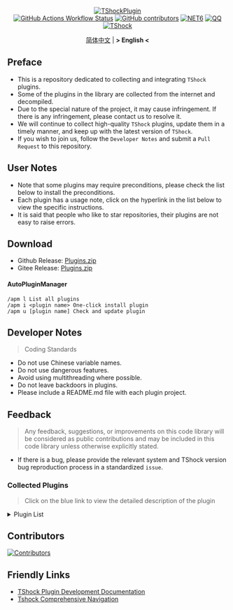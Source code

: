 <div align = "center">
  
[![TShockPlugin](https://socialify.git.ci/UnrealMultiple/TShockPlugin/image?description=1&descriptionEditable=A%20TShock%20Chinese%20Plugin%20Collection%20Repository&forks=1&issues=1&language=1&logo=https%3A%2F%2Fgithub.com%2FUnrealMultiple%2FTShockPlugin%2Fblob%2Fmaster%2Ficon.png%3Fraw%3Dtrue&name=1&pattern=Circuit%20Board&pulls=1&stargazers=1&theme=Auto)](https://github.com/UnrealMultiple/TShockPlugin)  
[![GitHub Actions Workflow Status](https://img.shields.io/github/actions/workflow/status/UnrealMultiple/TShockPlugin/.github%2Fworkflows%2Fbuild.yml)](https://github.com/UnrealMultiple/TShockPlugin/actions)
[![GitHub contributors](https://img.shields.io/github/contributors/UnrealMultiple/TShockPlugin?style=flat)](https://github.com/UnrealMultiple/TShockPlugin/graphs/contributors)
[![NET6](https://img.shields.io/badge/Core-%20.NET_6-blue)](https://dotnet.microsoft.com/zh-cn/)
[![QQ](https://img.shields.io/badge/QQ-EB1923?logo=tencent-qq&logoColor=white)](https://qm.qq.com/cgi-bin/qm/qr?k=54tOesIU5g13yVBNFIuMBQ6AzjgE6f0m&jump_from=webapi&authKey=6jzafzJEqQGzq7b2mAHBw+Ws5uOdl83iIu7CvFmrfm/Xxbo2kNHKSNXJvDGYxhSW)
[![TShock](https://img.shields.io/badge/TShock5.2.0-2B579A.svg?&logo=TShock&logoColor=white)](https://github.com/Pryaxis/TShock)

[简体中文](README.md) | **&gt; English &lt;**

</div>

## Preface
- This is a repository dedicated to collecting and integrating `TShock` plugins.
- Some of the plugins in the library are collected from the internet and decompiled.
- Due to the special nature of the project, it may cause infringement. If there is any infringement, please contact us to resolve it.
- We will continue to collect high-quality `TShock` plugins, update them in a timely manner, and keep up with the latest version of `TShock`.
- If you wish to join us, follow the `Developer Notes` and submit a `Pull Request` to this repository.


## User Notes

- Note that some plugins may require preconditions, please check the list below to install the preconditions.
- Each plugin has a usage note, click on the hyperlink in the list below to view the specific instructions.
- It is said that people who like to star repositories, their plugins are not easy to raise errors.

## Download

- Github Release: [Plugins.zip](https://github.com/UnrealMultiple/TShockPlugin/releases/download/V1.0.0.0/Plugins.zip)
- Gitee Release: [Plugins.zip](https://gitee.com/kksjsj/TShockPlugin/releases/download/V1.0.0.0/Plugins.zip)
#### AutoPluginManager
    /apm l List all plugins
    /apm i <plugin name> One-click install plugin
    /apm u [plugin name] Check and update plugin
## Developer Notes

> Coding Standards

- Do not use Chinese variable names.
- Do not use dangerous features.
- Avoid using multithreading where possible.
- Do not leave backdoors in plugins.
- Please include a README.md file with each plugin project.

## Feedback

> Any feedback, suggestions, or improvements on this code library will be considered as public contributions and may be included in this code library unless otherwise explicitly stated.

- If there is a bug, please provide the relevant system and TShock version bug reproduction process in a standardized `issue`.

### Collected Plugins

> Click on the blue link to view the detailed description of the plugin

<Details>
<Summary>Plugin List</Summary>


| Plugin Name | English Available | Plugin Description | Precondition |
|-------------|-------------------|-------------------|---------------|
| [AnnouncementBoxPlus](src/AnnouncementBoxPlus/README.md) | No | Enhance Broadcast Box Functionality | No |
| [AutoBroadcast](src/AutoBroadcast/README_EN.md) | Yes | Automatic broadcast | No |
| [AutoClear](src/Autoclear/README_EN.md) | Yes | Intelligent automatic cleaning | No |
| [AutoPluginManager](src/AutoPluginManager/README_EN.md) | Yes | One-Click Automatic Plugin Update | No |
| [AutoTeam](src/AutoTeam/README_EN.md) | Yes | AutoTeam | No |
| [Back](src/Back/README_EN.md) | Yes | Return to the point of death | No |
| [BagPing](src/BagPing/README_EN.md) | Yes | Mark Treasure Bag on Map | No |
| [BetterWhitelist](src/BetterWhitelist/README_EN.md) | Yes | Player whitelist plugin | No |
| [BridgeBuilder](src/BridgeBuilder/README_EN.md) | Yes | Quick bridge laying | No |
| [BuildMaster](src/BuildMaster/README.md) | No | Red Bean Mini Game·Master Builder Mode | [MiniGamesAPI](src/MiniGamesAPI/README.md) |
| [CaiBot](src/CaiBot/README.md) | No | CaiBot(QQ) Adapter Plugin | Built-in Precondition |
| [CaiLib](src/CaiLib/README.md) | No | Cai’s Preload Library | No |
| [CaiRewardChest](src/CaiRewardChest/README.md) | No | Convert Naturally Generated Chests into Reward Chests that Everyone Can Claim Once | No |
| [Challenger](src/Challenger/README.md) | Yes | Challenger mode | No |
| [Chameleon](src/Chameleon/README.md) | No | Login Before Entering the Server | No |
| [ChattyBridge](src/ChattyBridge/README.md) | No | Used for cross-server chat. | No |
| [ChestRestore](src/ChestRestore/README.md) | No | Infinite chest items | No |
| [CGive](src/CGive/README.md) | No | Offline commands | No |
| [CriticalHit](src/CriticalHit/README_EN.md) | Yes | Hit prompt | No |
| [DataSync](src/DataSync/README.md) | No | Progress synchronization | No |
| [DeathDrop](src/DeathDrop/README.md) | No | Random and custom loot for monster death | No |
| [DisableGodMod](src/DisableGodMod/README.md) | No | Prevent player from being invincible | No |
| [DisableMonsLoot](src/DisableMonsLoot/README.md) | No | Prohibit monster drop rewards | No |
| [DisableSurfaceProjectiles](src/DisableSurfaceProjectiles/README.md) | No | Prohibit surface projectiles | No |
| [Don't Fuck](src/DonotFuck/README.md) | No | Don't Fuck | No |
| [DumpTerrariaID](src/DumpTerrariaID/README.md) | No | Query Terraria ID | No |
| [Economics.Deal](src/Economics.RPG/README.md) | No | Trading plugin | [EconomicsAPI](src/EconomicsAPI/README.md) |
| [Economics.NPC](src/Economics.NPC/README.md) | No | Custom monster loot | [EconomicsAPI](src/EconomicsAPI/README.md) |
| [Economics.RPG](src/Economics.RPG/README.md) | No | RPG | [EconomicsAPI](src/EconomicsAPI/README.md) |
| [Economics.Shop](src/Economics.Shop/README.md) | No | Store plugin | [EconomicsAPI](src/EconomicsAPI/README.md) [Economics.RPG](src/https://github.com/UnrealMultiple/TShockPlugin/blob/master/Economics.RPG/README.md) |
| [Economics.Skill](src/Economics.Skill/README.md) | No | Skill plugin | [EconomicsAPI](src/EconomicsAPI/README.md) [Economics.RPG](src/https://github.com/UnrealMultiple/TShockPlugin/blob/master/Economics.RPG/README.md) |
| [Economics.WeaponPlus](src/Economics.WeaponPlus/README.md) | No | Enhance weapons | [EconomicsAPI](src/EconomicsAPI/README.md) |
| [EconomicsAPI](src/EconomicsAPI/README.md) | No | Economic plugin prerequisite | No |
| [Economics.Task](src/Economics.Task/README.md) | No | Task plugin | [EconomicsAPI](src/EconomicsAPI/README.md) [Economics.RPG](src/https://github.com/UnrealMultiple/TShockPlugin/blob/master/Economics.RPG/README.md) |
| [EndureBoost](src/EndureBoost/README.md) | No | Long Duration Buff After Certain Amount of Items | No |
| [EssentialsPlus](src/EssentialsPlus/README.md) | No | More management commands | No |
| [FishShop](https://github.com/UnrealMultiple/TShockFishShop/blob/master/README.md) | No | Fish Shop | No |
| [GolfRewards](src/GolfRewards/README.md) | No | Golf Rewards | No |
| [GoodNight](src/GoodNight/README.md) | No | Curfew | No |
| [HardPlayerDrop](src/HardPlayerDrop/README.md) | No | Hardcore Death Drops Life Crystals | No |
| [History](src/History/README.md) | No | History grid record | No |
| [HouseRegion](src/HouseRegion/README.md) | No | Land Claiming Plugin | No |
| [Invincibility](src/Invincibility/README.md) | No | Time-limited invincibility | No |
| [JourneyUnlock](src/JourneyUnlock/README.md) | No | Unlock Journey Items | No |
| [ListPlugins](src/ListPlugins/README.md) | No | List Installed Plugins | No |
| [MapTeleport](src/MapTp/README_EN.md) | Yes | Double-click the map to teleport. | No |
| [MiniGamesAPI](src/MiniGamesAPI/README.md) | No | Bean paste mini game API | No |
| [MonsterRegen](src/MonsterRegen/README.md) | No | Monster Progress Regeneration | No |
| [Musicplayer](src/MusicPlayer/README.md) | No | Simple Music Player | No |
| [Noagent](src/Noagent/README.md) | No | Prohibit proxy IP from entering | No |
| [NormalDropsBags](src/NormalDropsBags/README.md) | No | Drop Treasure Bags at normal difficulty. | No |
| [OnlineGiftPackage](src/OnlineGiftPackage/README.md) | No | Online gift pack | No |
| [PacketsStop](src/PacketsStop/README.md) | No | Packet interception | No |
| [PermaBuff](src/PermaBuff/README.md) | No | Permanent Buff | No |
| [PerPlayerLoot](src/PerPlayerLoot/README.md) | No | Separate chest for player loot | No |
| [PersonalPermission](src/PersonalPermission/README.md) | No | Set permissions individually for players | No |
| [Platform](src/Platform/README.md) | No | Determine Player Device | No |
| [PlayerManager](https://github.com/UnrealMultiple/TShockPlayerManager/blob/master/README.md) | No | Hufang's Plyaer Manager | No |
| [ProgressBag](src/ProgressBag/README.md) | No | Progress gift pack | No |
| [ProgressControl](src/ProgressControls/README.md) | No | Planbook (Automate Server Control) | No |
| [ProgressRestrict](src/ProgressRestrict/README.md) | No | Super progress detection | [DataSync](src/DataSync/README.md) |
| [PvPer](src/PvPer/README.md) | No | Duel system | No |
| [RandReSpawn](src/RandRespawn/README_EN.md) | Yes | Random spawn point | No |
| [RandomBroadcast](src/RandomBroadcast/README.md) | No | Random Broadcast | No |
| [RecipesBrowser](src/RecipesBrowser/README.md) | No | Crafting Table | No |
| [RegionView](src/RegionView/README.md) | No | Display area boundaries | No |
| [ReFishTask](src/ReFishTask/README_EN.md) | Yes | Automatically Refresh Fisherman Tasks | No |
| [Respawn](src/Respawn/README.md) | No | Respawn at the Deadth Place | No |
| [RestInventory](src/RestInventory/README.md) | No | Provide REST Query Backpack Interface | No |
| [Sandstorm](src/Sandstorm/README.md) | No | Toggle Sandstorm | No |
| [ServerTools](src/ServerTools/README.md) | No | Server Management Tools | No |
| [SessionSentinel](src/SessionSentinel/README.md) | No | Handle Players Not Sending Data Packets for a Long Time | No |
| [ShortCommand](src/ShortCommand/README.md) | No | Short Command | No |
| [ShowArmors](src/ShowArmors/README.md) | No | Display equipment bar | No |
| [SimultaneousUseFix](src/SimultaneousUseFix/README.md) | No | Solve problems like stuck double hammer and star spin machine gun | [Chireiden.TShock.Omni](src/https://github.com/sgkoishi/yaaiomni/releases) |
| [SpclPerm](src/SpclPerm/README.md) | No | Server Owner Privileges | No |
| [StatusTextManager](src/StatusTextManager/README.md) | No | PC Status Text Management Plugin | No |
| [SwitchCommands](src/SwitchCommands/README.md) | No | Execute commands in region | No |
| [TeleportRequest](src/TeleportRequest/README_EN.md) | Yes | Teleport Request | No |
| [TimerKeeper](src/TimerKeeper/README_EN.md) | Yes | Save Timer State | No |
| [TownNPCHomes](src/TownNPCHomes/README_EN.md) | Yes | NPC quick home | No |
| [UnseenInventory](src/UnseenInventory/README.md) | No | Allows the server to generate items that are normally 'unobtainable'. | No |
| [VeinMiner](src/VeinMiner/README_EN.md) | Yes | Chain mining | No |
| [WeaponPlusCostCoin](src/WeaponPlusCostCoin/README.md) | No | Weapon Enhancement Coin Version | No |
| [WikiLangPackLoader](src/WikiLangPackLoader/README.md) | No | Load Chinese Wiki Language Pack for Server | No |
| [WorldModify](https://github.com/UnrealMultiple/TShockWorldModify/blob/master/README.md) | No | World Modify | No |
| [ZHIPlayerManager](src/ZHIPlayerManager/README.md) | No | zZhi's Player Management Plugin | No |

</Details>

## Contributors

[![Contributors](https://stats.deeptrain.net/contributor/UnrealMultiple/TShockPlugin)](https://github.com/UnrealMultiple/TShockPlugin/graphs/contributors)

## Friendly Links

- [TShock Plugin Development Documentation](https://github.com/ACaiCat/TShockPluginDocument)
- [Tshock Comprehensive Navigation](https://github.com/UnrealMultiple/Tshock-nav)
